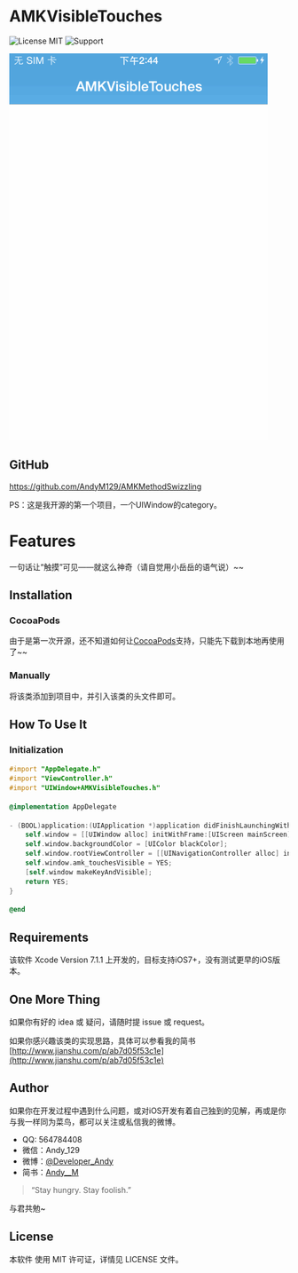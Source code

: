 AMKVisibleTouches
======
![License MIT](https://img.shields.io/badge/license-MIT-green.svg?style=flat)
![Support](https://img.shields.io/badge/support-iOS%207%2B%20-blue.svg?style=flat)

![AMKVisibleTouches](https://github.com/AndyM129/AMKVisibleTouches/blob/master/AMKVisibleTouchesDemo.gif)

GitHub
------
https://github.com/AndyM129/AMKMethodSwizzling

PS：这是我开源的第一个项目，一个UIWindow的category。

Features
==============
一句话让“触摸”可见——就这么神奇（请自觉用小岳岳的语气说）~~


Installation
------

### CocoaPods
由于是第一次开源，还不知道如何让[CocoaPods](http://cocoapods.org)支持，只能先下载到本地再使用了~~


### Manually
将该类添加到项目中，并引入该类的头文件即可。


How To Use It
------

### Initialization
```Objective-C
#import "AppDelegate.h"
#import "ViewController.h"
#import "UIWindow+AMKVisibleTouches.h"

@implementation AppDelegate

- (BOOL)application:(UIApplication *)application didFinishLaunchingWithOptions:(NSDictionary *)launchOptions {
    self.window = [[UIWindow alloc] initWithFrame:[UIScreen mainScreen].bounds];
    self.window.backgroundColor = [UIColor blackColor];
    self.window.rootViewController = [[UINavigationController alloc] initWithRootViewController:[ViewController new]];
    self.window.amk_touchesVisible = YES;
    [self.window makeKeyAndVisible];
    return YES;
}

@end
```


Requirements
------
该软件 Xcode Version 7.1.1 上开发的，目标支持iOS7+，没有测试更早的iOS版本。


One More Thing
------
如果你有好的 idea 或 疑问，请随时提 issue 或 request。

如果你感兴趣该类的实现思路，具体可以参看我的简书 [http://www.jianshu.com/p/ab7d05f53c1e](http://www.jianshu.com/p/ab7d05f53c1e)


Author
------
如果你在开发过程中遇到什么问题，或对iOS开发有着自己独到的见解，再或是你与我一样同为菜鸟，都可以关注或私信我的微博。

* QQ: 564784408
* 微信：Andy_129
* 微博：[@Developer_Andy](http://weibo.com/u/5271489088)
* 简书：[Andy__M](http://www.jianshu.com/users/28d89b68984b)

>“Stay hungry. Stay foolish.”

与君共勉~

License
------
本软件 使用 MIT 许可证，详情见 LICENSE 文件。



